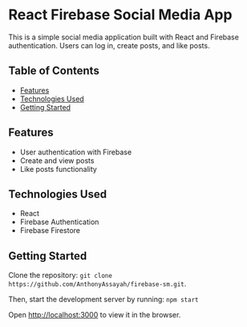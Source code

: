 # React Firebase Social Media App

This is a simple social media application built with React and Firebase authentication. Users can log in, create posts, and like posts.

## Table of Contents

- [Features](#features)
- [Technologies Used](#technologies-used)
- [Getting Started](#getting-started)


## Features

- User authentication with Firebase
- Create and view posts
- Like posts functionality

## Technologies Used

- React
- Firebase Authentication
- Firebase Firestore

## Getting Started

 Clone the repository: `git clone https://github.com/AnthonyAssayah/firebase-sm.git`.
   
Then, start the development server by running: `npm start`

Open [http://localhost:3000](http://localhost:3000) to view it in the browser.
